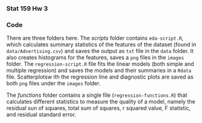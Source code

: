 ### Stat 159 Hw 3
### Code

There are three folders here. The *scripts* folder contains `eda-script.R`, which calculates summary statistics of the features of the dataset (found in `data/Advertising.csv`) and saves the output as `txt` file in the `data` folder. It also creates histograms for the features, saves a `png` files in the `images` folder. The `regression-script.R` file fits the linear models (both simple and multiple regression) and saves the models and their summaries in a `Rdata` file. Scatterplotsw ith the regression line and diagnostic plots are saved as both `png` files under the `images` folder.


The *functions* folder contains a single file (`regression-functions.R`) that calculates different statistics to measure the quality of a model, namely the residual sun of squares, total sum of squares, r squared value, F statistic, and residual standard error.

